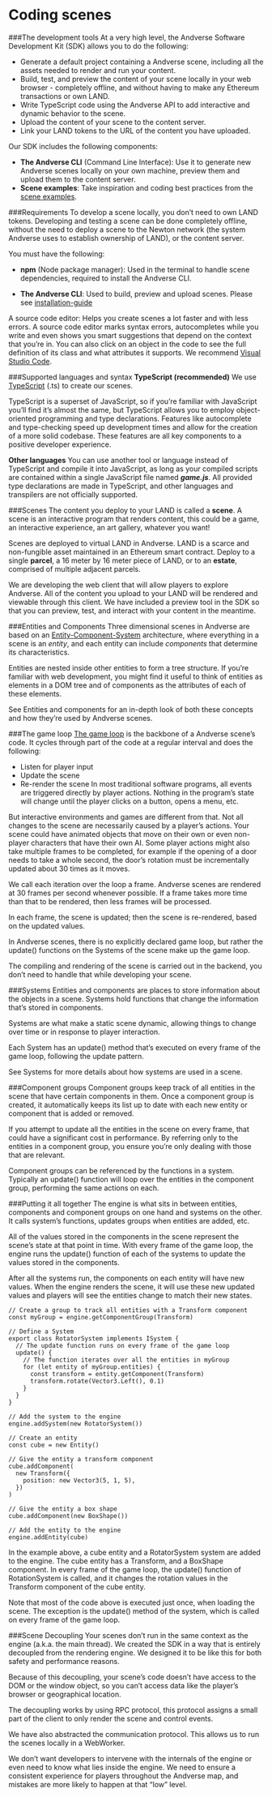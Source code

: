 <h1>Coding scenes</h1>

###The development tools
At a very high level, the Andverse Software Development Kit (SDK) allows you to do the following:

- Generate a default project containing a Andverse scene, including all the assets needed to render and run your content.
- Build, test, and preview the content of your scene locally in your web browser - completely offline, and without having to make any Ethereum transactions or own LAND.
- Write TypeScript code using the Andverse API to add interactive and dynamic behavior to the scene.
- Upload the content of your scene to the content server.
- Link your LAND tokens to the URL of the content you have uploaded.

Our SDK includes the following components:

- <strong>The Andverse CLI</strong> (Command Line Interface): Use it to generate new Andverse scenes locally on your own machine, preview them and upload them to the content server.
- <strong>Scene examples</strong>: Take inspiration and coding best practices from the [scene examples](https://github.com/andverse-scenes).

###Requirements
To develop a scene locally, you don’t need to own LAND tokens. Developing and testing a scene can be done completely offline, without the need to deploy a scene to the Newton network (the system Andverse uses to establish ownership of LAND), or the content server.

You must have the following:

- **npm** (Node package manager): Used in the terminal to handle scene dependencies, required to install the Andverse CLI.

- **The Andverse CLI**: Used to build, preview and upload scenes. Please see [installation-guide](https://docs.andverse.org/zh/technology/installation-guide)

A source code editor: Helps you create scenes a lot faster and with less errors. A source code editor marks syntax errors, autocompletes while you write and even shows you smart suggestions that depend on the context that you’re in. You can also click on an object in the code to see the full definition of its class and what attributes it supports. We recommend [Visual Studio Code](https://code.visualstudio.com/).

###Supported languages and syntax
**TypeScript (recommended)**
We use [TypeScript](https://www.typescriptlang.org/docs/handbook/typescript-from-scratch.html) (.ts) to create our scenes.

TypeScript is a superset of JavaScript, so if you’re familiar with JavaScript you’ll find it’s almost the same, but TypeScript allows you to employ object-oriented programming and type declarations. Features like autocomplete and type-checking speed up development times and allow for the creation of a more solid codebase. These features are all key components to a positive developer experience.

**Other languages**
You can use another tool or language instead of TypeScript and compile it into JavaScript, as long as your compiled scripts are contained within a single JavaScript file named ***game.js***. All provided type declarations are made in TypeScript, and other languages and transpilers are not officially supported.

###Scenes
The content you deploy to your LAND is called a **scene**. A scene is an interactive program that renders content, this could be a game, an interactive experience, an art gallery, whatever you want!

Scenes are deployed to virtual LAND in Andverse. LAND is a scarce and non-fungible asset maintained in an Ethereum smart contract. Deploy to a single **parcel**, a 16 meter by 16 meter piece of LAND, or to an **estate**, comprised of multiple adjacent parcels.

We are developing the web client that will allow players to explore Andverse. All of the content you upload to your LAND will be rendered and viewable through this client. We have included a preview tool in the SDK so that you can preview, test, and interact with your content in the meantime.

###Entities and Components
Three dimensional scenes in Andverse are based on an [Entity-Component-System](https://en.wikipedia.org/wiki/Entity_component_system) architecture, where everything in a scene is an *entity*, and each entity can include *components* that determine its characteristics.

Entities are nested inside other entities to form a tree structure. If you’re familiar with web development, you might find it useful to think of entities as elements in a DOM tree and of components as the attributes of each of these elements.

See Entities and components for an in-depth look of both these concepts and how they’re used by Andverse scenes.

###The game loop
[The game loop](http://gameprogrammingpatterns.com/game-loop.html) is the backbone of a Andverse scene’s code. It cycles through part of the code at a regular interval and does the following:

- Listen for player input
- Update the scene
- Re-render the scene
In most traditional software programs, all events are triggered directly by player actions. Nothing in the program’s state will change until the player clicks on a button, opens a menu, etc.

But interactive environments and games are different from that. Not all changes to the scene are necessarily caused by a player’s actions. Your scene could have animated objects that move on their own or even non-player characters that have their own AI. Some player actions might also take multiple frames to be completed, for example if the opening of a door needs to take a whole second, the door’s rotation must be incrementally updated about 30 times as it moves.

We call each iteration over the loop a frame. Andverse scenes are rendered at 30 frames per second whenever possible. If a frame takes more time than that to be rendered, then less frames will be processed.

In each frame, the scene is updated; then the scene is re-rendered, based on the updated values.

In Andverse scenes, there is no explicitly declared game loop, but rather the update() functions on the Systems of the scene make up the game loop.

The compiling and rendering of the scene is carried out in the backend, you don’t need to handle that while developing your scene.

###Systems
Entities and components are places to store information about the objects in a scene. Systems hold functions that change the information that’s stored in components.

Systems are what make a static scene dynamic, allowing things to change over time or in response to player interaction.

Each System has an update() method that’s executed on every frame of the game loop, following the update pattern.

See Systems for more details about how systems are used in a scene.

###Component groups
Component groups keep track of all entities in the scene that have certain components in them. Once a component group is created, it automatically keeps its list up to date with each new entity or component that is added or removed.

If you attempt to update all the entities in the scene on every frame, that could have a significant cost in performance. By referring only to the entities in a component group, you ensure you’re only dealing with those that are relevant.

Component groups can be referenced by the functions in a system. Typically an update() function will loop over the entities in the component group, performing the same actions on each.

###Putting it all together
The engine is what sits in between entities, components and component groups on one hand and systems on the other. It calls system’s functions, updates groups when entities are added, etc.

All of the values stored in the components in the scene represent the scene’s state at that point in time. With every frame of the game loop, the engine runs the update() function of each of the systems to update the values stored in the components.

After all the systems run, the components on each entity will have new values. When the engine renders the scene, it will use these new updated values and players will see the entities change to match their new states.

```
// Create a group to track all entities with a Transform component
const myGroup = engine.getComponentGroup(Transform)

// Define a System
export class RotatorSystem implements ISystem {
  // The update function runs on every frame of the game loop
  update() {
    // The function iterates over all the entities in myGroup
    for (let entity of myGroup.entities) {
      const transform = entity.getComponent(Transform)
      transform.rotate(Vector3.Left(), 0.1)
    }
  }
}

// Add the system to the engine
engine.addSystem(new RotatorSystem())

// Create an entity
const cube = new Entity()

// Give the entity a transform component
cube.addComponent(
  new Transform({
    position: new Vector3(5, 1, 5),
  })
)

// Give the entity a box shape
cube.addComponent(new BoxShape())

// Add the entity to the engine
engine.addEntity(cube)
```

In the example above, a cube entity and a RotatorSystem system are added to the engine. The cube entity has a Transform, and a BoxShape component. In every frame of the game loop, the update() function of RotationSystem is called, and it changes the rotation values in the Transform component of the cube entity.

Note that most of the code above is executed just once, when loading the scene. The exception is the update() method of the system, which is called on every frame of the game loop.

###Scene Decoupling
Your scenes don’t run in the same context as the engine (a.k.a. the main thread). We created the SDK in a way that is entirely decoupled from the rendering engine. We designed it to be like this for both safety and performance reasons.

Because of this decoupling, your scene’s code doesn’t have access to the DOM or the window object, so you can’t access data like the player’s browser or geographical location.

The decoupling works by using RPC protocol, this protocol assigns a small part of the client to only render the scene and control events.

We have also abstracted the communication protocol. This allows us to run the scenes locally in a WebWorker.

We don’t want developers to intervene with the internals of the engine or even need to know what lies inside the engine. We need to ensure a consistent experience for players throughout the Andverse map, and mistakes are more likely to happen at that “low” level.